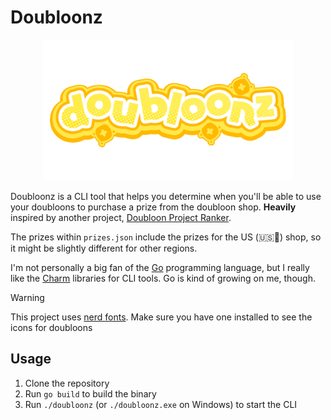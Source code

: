# Doubloonz

<div align="center">
  <img src="./logo.png" width="400" />
</div>

Doubloonz is a CLI tool that helps you determine when you'll be able to use your doubloons to purchase a prize from the doubloon shop. **Heavily** inspired by another project, [Doubloon Project Ranker](https://doubloon-project-ranker.vercel.app/).

The prizes within `prizes.json` include the prizes for the US (🇺🇸🦅) shop, so it might be slightly different for other regions.

I'm not personally a big fan of the [Go](https://golang.org/) programming language, but I really like the [Charm](https://github.com/charmbracelet) libraries for CLI tools. Go is kind of growing on me, though.

> [!WARNING]
> This project uses [nerd fonts](https://www.nerdfonts.com/). Make sure you have one installed to see the icons for doubloons

## Usage

1. Clone the repository
2. Run `go build` to build the binary
3. Run `./doubloonz` (or `./doubloonz.exe` on Windows) to start the CLI
